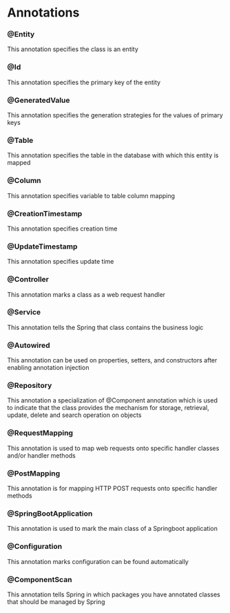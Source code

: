 # Annotations
### @Entity
This annotation specifies the class is an entity

### @Id
This annotation specifies the primary key of the entity

### @GeneratedValue
This annotation specifies the generation strategies for the values of primary keys

### @Table
This annotation specifies the table in the database with which this entity is mapped

### @Column
This annotation specifies variable to table column mapping

### @CreationTimestamp
This annotation specifies creation time

### @UpdateTimestamp
This annotation specifies update time

### @Controller
This annotation marks a class as a web request handler

### @Service
This annotation tells the Spring that class contains the business logic

### @Autowired 
This annotation can be used on properties, setters, and constructors after enabling annotation injection

### @Repository
This annotation a specialization of @Component annotation which is used to indicate that the class provides the mechanism for storage, retrieval, update, delete and search operation on objects

### @RequestMapping 
This annotation is used to map web requests onto specific handler classes and/or handler methods

### @PostMapping
This annotation is for mapping HTTP POST requests onto specific handler methods

### @SpringBootApplication
This annotation is used to mark the main class of a Springboot application

### @Configuration 
This annotation marks configuration can be found automatically

### @ComponentScan 
This annotation tells Spring in which packages you have annotated classes that should be managed by Spring